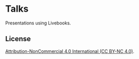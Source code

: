 # Talks

Presentations using Livebooks.

## License

[Attribution-NonCommercial 4.0 International (CC BY-NC 4.0)](https://creativecommons.org/licenses/by-nc/4.0/).
